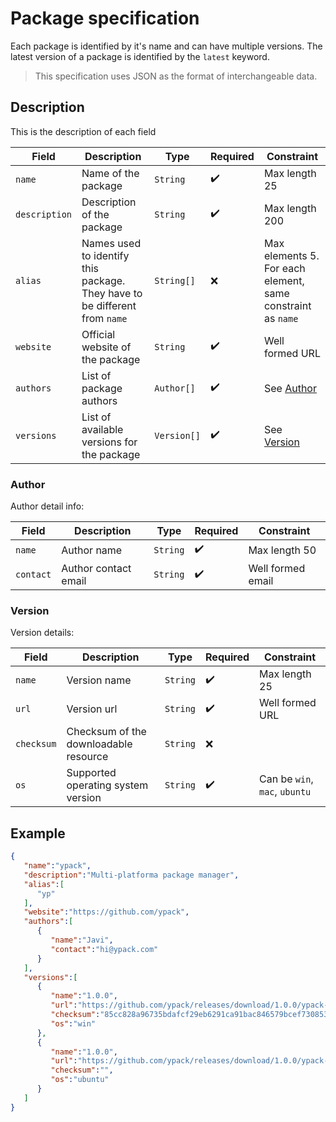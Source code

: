 # Package specification

Each package is identified by it's name and can have multiple versions. The latest version of a package is identified by the
`latest` keyword.

>This specification uses JSON as the format of interchangeable data.

## Description
This is the description of each field

| Field         	| Description                                                                	| Type        	| Required 	| Constraint                                                  	|
|---------------	|----------------------------------------------------------------------------	|-------------	|----------	|-------------------------------------------------------------	|
| `name`        	| Name of the package                                                        	| `String`    	| ✔️        	| Max length 25                                               	|
| `description` 	| Description of the package                                                 	| `String`    	| ✔️        	| Max length 200                                              	|
| `alias`       	| Names used to identify this package. They have to be different from `name` 	| `String[]`  	| ❌        	| Max elements 5. For each element, same constraint as `name` 	|
| `website`     	| Official website of the package                                            	| `String`    	| ✔️        	| Well formed URL                                             	|
| `authors`     	| List of package authors                                                    	| `Author[]`  	| ✔️        	| See [Author](#author)                                       	|
| `versions`    	| List of available versions for the package                                 	| `Version[]` 	| ✔️        	| See [Version](#version)                                     	|

### Author
Author detail info:

| Field         	| Description                                                                	| Type       	| Required 	| Constraint                                                  	|
|---------------	|----------------------------------------------------------------------------	|------------	|----------	|-------------------------------------------------------------	|
| `name`        	| Author name                                                        	| `String`   	| ✔️        	| Max length 50                                               	|
| `contact`        	| Author contact email                                                       	| `String`   	| ✔️        	| Well formed email                                              	|

### Version
Version details:

| Field         	| Description                                                                	| Type       	| Required 	| Constraint                                                  	|
|---------------	|----------------------------------------------------------------------------	|------------	|----------	|-------------------------------------------------------------	|
| `name`        	| Version name                                                        	| `String`   	| ✔️        	| Max length 25                                               	|
| `url`        	| Version url                                                       	| `String`   	| ✔️        	| Well formed URL                                              	|
| `checksum`        	| Checksum of the downloadable resource                             | `String`   	| ❌        	|                                               	|
| `os`        	| Supported operating system version                             | `String`   	| ✔️        	| Can be `win`, `mac`, `ubuntu`                                              	|


## Example

```json
{
   "name":"ypack",
   "description":"Multi-platforma package manager",
   "alias":[
      "yp"
   ],
   "website":"https://github.com/ypack",
   "authors":[
      {
         "name":"Javi",
         "contact":"hi@ypack.com"
      }
   ],
   "versions":[
      {
         "name":"1.0.0",
         "url":"https://github.com/ypack/releases/download/1.0.0/ypack-win.zip",
         "checksum":"85cc828a96735bdafcf29eb6291ca91bac846579bcef7308536e0c875d6c81d7",
         "os":"win"
      },
      {
         "name":"1.0.0",
         "url":"https://github.com/ypack/releases/download/1.0.0/ypack-ubuntu.tar.gz",
         "checksum":"",
         "os":"ubuntu"
      }
   ]
}
```
